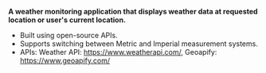 <b>A weather monitoring application that displays weather data at requested location or user's current location.</b>

- Built using open-source APIs.
- Supports switching between Metric and Imperial measurement systems.
- APIs: Weather API: https://www.weatherapi.com/, Geoapify: https://www.geoapify.com/

